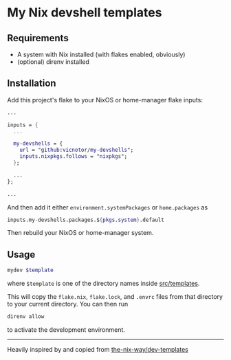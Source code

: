 # My Nix devshell templates

## Requirements

- A system with Nix installed (with flakes enabled, obviously)
- (optional) direnv installed

## Installation

Add this project's flake to your NixOS or home-manager flake inputs:

```nix
...

inputs = {
  ... 

  my-devshells = {
    url = "github:vicnotor/my-devshells";
    inputs.nixpkgs.follows = "nixpkgs";
  };

  ...
};

...
```

And then add it either `environment.systemPackages` or `home.packages` as

```nix
inputs.my-devshells.packages.${pkgs.system}.default
```

Then rebuild your NixOS or home-manager system.

## Usage

```bash
mydev $template
```

where `$template` is one of the directory names inside
[src/templates](https://github.com/vicnotor/my-devshells/tree/main/src/templates).

This will copy the `flake.nix`, `flake.lock`, and `.envrc` files from that
directory to your current directory. You can then run

```bash
direnv allow
```

to activate the development environment.

______________________________________________________________________

Heavily inspired by and copied from
[the-nix-way/dev-templates](https://github.com/the-nix-way/dev-templates)
